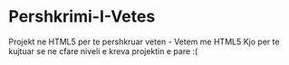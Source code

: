 # Pershkrimi-I-Vetes
Projekt ne HTML5 per te pershkruar veten - Vetem me HTML5
Kjo per te kujtuar se ne cfare niveli e kreva projektin e pare :( 
